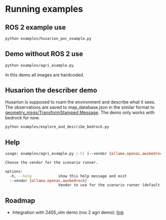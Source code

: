 # Running examples

## ROS 2 example use

```bash
python examples/husarion_poc_example.py
```

## Demo without ROS 2 use

```bash
python examples/agri_example.py
```

In this demo all images are hardcoded.

## Husarion the describer demo

Husarion is supposed to roam the environment and describe what it sees. \
The observations are saved to map_database.json in the similar format to [geometry_msgs/TransformStamped Message](https://docs.ros.org/en/noetic/api/geometry_msgs/html/msg/TransformStamped.html).
The demo only works with bedrock for now.

```bash
python examples/explore_and_describe_bedrock.py
```

## Help

```bash
usage: examples/agri_example.py [-h] [--vendor {ollama,openai,awsbedrock}]

Choose the vendor for the scenario runner.

options:
  -h, --help            show this help message and exit
  --vendor {ollama,openai,awsbedrock}
                        Vendor to use for the scenario runner (default: awsbedrock)
```

## Roadmap

- Integration with 2405_vlm demo (ros 2 agri demo): [link](https://github.com/RobotecAI/MultiDomainAgricultureProject/tree/demo/2405_vlm)
